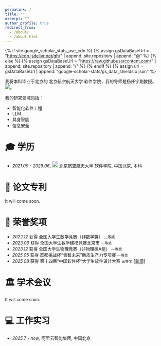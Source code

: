 ```yaml
---
permalink: /
title: ""
excerpt: ""
author_profile: true
redirect_from: 
  - /about/
  - /about.html
---
```


{% if site.google_scholar_stats_use_cdn %}
{% assign gsDataBaseUrl = "https://cdn.jsdelivr.net/gh/" | append: site.repository | append: "@" %}
{% else %}
{% assign gsDataBaseUrl = "https://raw.githubusercontent.com/" | append: site.repository | append: "/" %}
{% endif %}
{% assign url = gsDataBaseUrl | append: "google-scholar-stats/gs_data_shieldsio.json" %}

<span class='anchor' id='about-me'></span>

我将本科毕业于北京的 北京航空航天大学 软件学院，我的导师是杨任宇副教授。
 <a href='https://scholar.google.com/citations?user=WMkMTb4AAAAJ'><img src="https://img.shields.io/endpoint?url={{ url | url_encode }}&logo=Google%20Scholar&labelColor=f6f6f6&color=9cf&style=flat&label=引用"></a>。

我的研究领域包括：
- 智能化软件工程
- LLM
- 具身智能
- 信息安全
  


<span class='anchor' id='-xl'></span>

# 🎓 学历
- *2021.09 - 2026.06*, <a href="https://www.scu.edu.cn/"><img class="svg" src="/images/SCU_logo.svg" width="20pt"></a> 北京航空航天大学 软件学院, 中国北京, 本科
 
<span class='anchor' id='-lwzl'></span>

# 📝 论文专利

It will come soon.







<span class='anchor' id='-ryjx'></span>

# 🏅 荣誉奖项
- *2022.12* 获得 全国大学生数学竞赛（非数学类） `二等奖`
- *2023.09* 获得 全国大学生数学建模竞赛北京市 `一等奖`
- *2023.12* 获得 全国大学生物理竞赛（非物理类A组） `一等奖`
- *2025.05* 获得 首都挑战杯“青智未来”新质生产力专项赛 `一等奖`
- *2025.08* 获得 第十四届“中国软件杯“大学生软件设计大赛 `三等奖` [[新闻]](https://soft.buaa.edu.cn/news_nry.jsp?urltype=news.NewsContentUrl&wbtreeid=1116&wbnewsid=11999)

<span class='anchor' id='-xshy'></span>

# 🏛️ 学术会议
It will come soon.

<span class='anchor' id='-gzsx'></span>

# 💻 工作实习
- *2025.7 - now*, 阿里云智能集团, 中国北京

